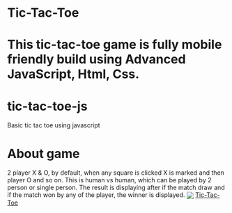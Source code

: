 <h1>Tic-Tac-Toe<h1>
  
  This tic-tac-toe game is fully mobile friendly build using Advanced JavaScript, Html, Css.
  
  <h1>tic-tac-toe-js</h1>

Basic tic tac toe using javascript
  
  <h1>About game</h1>

2 player X & O, by default, when any square is clicked X is marked and then player O and so on. This is human vs human, which can be played by 2 person or single person. The result is displaying after if the match draw and if the match won by any of the player, the winner is displayed.
<img  align="center" src="https://www.linkpicture.com/q/Screenshot-48_4.png"/>
  <a href="https://delicate-flan-1b470e.netlify.app/">Tic-Tac-Toe</a>
  
